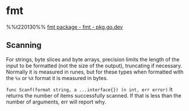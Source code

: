 # fmt
%%t220130%%
[fmt package - fmt - pkg.go.dev](https://pkg.go.dev/fmt)

## Scanning
For strings, byte slices and byte arrays, precision limits the length of the input to be formatted (not the size of the output), truncating if necessary. Normally it is measured in runes, but for these types when formatted with the `%x` or `%X` format it is measured in bytes.

`func Scanf(format string, a ...interface{}) (n int, err error)`
It returns the number of items successfully scanned. If that is less than the number of arguments, err will report why.